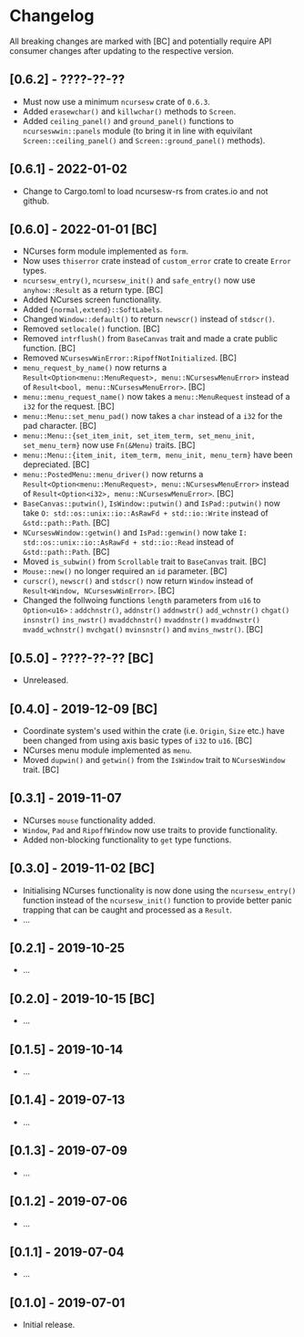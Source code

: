 # Changelog

All breaking changes are marked with [BC] and potentially require API consumer changes after updating to the respective version.

## [0.6.2] - ????-??-??
- Must now use a minimum `ncursesw` crate of `0.6.3`.
- Added `erasewchar()` and `killwchar()` methods to `Screen`.
- Added `ceiling_panel()` and `ground_panel()` functions to `ncurseswwin::panels` module (to bring it in line with equivilant `Screen::ceiling_panel()` and `Screen::ground_panel()` methods).

## [0.6.1] - 2022-01-02
- Change to Cargo.toml to load ncursesw-rs from crates.io and not github.

## [0.6.0] - 2022-01-01 [BC]
- NCurses form module implemented as `form`.
- Now uses `thiserror` crate instead of `custom_error` crate to create `Error` types.
- `ncursesw_entry()`, `ncursesw_init()` and `safe_entry()` now use `anyhow::Result` as a return type. [BC]
- Added NCurses screen functionality.
- Added `{normal,extend}::SoftLabels`.
- Changed `Window::default()` to return `newscr()` instead of `stdscr()`.
- Removed `setlocale()` function. [BC]
- Removed `intrflush()` from `BaseCanvas` trait and made a crate public function. [BC]
- Removed `NCurseswWinError::RipoffNotInitialized`. [BC]
- `menu_request_by_name()` now returns a `Result<Option<menu::MenuRequest>, menu::NCurseswMenuError>` instead of `Result<bool, menu::NCurseswMenuError>`. [BC]
- `menu::menu_request_name()` now takes a `menu::MenuRequest` instead of a `i32` for the request. [BC]
- `menu::Menu::set_menu_pad()` now takes a `char` instead of a `i32` for the pad character. [BC]
- `menu::Menu::{set_item_init, set_item_term, set_menu_init, set_menu_term}` now use `Fn(&Menu)` traits. [BC]
- `menu::Menu::{item_init, item_term, menu_init, menu_term}` have been depreciated. [BC]
- `menu::PostedMenu::menu_driver()` now returns a `Result<Option<menu::MenuRequest>, menu::NCurseswMenuError>` instead of `Result<Option<i32>, menu::NCurseswMenuError>`. [BC]
- `BaseCanvas::putwin()`, `IsWindow::putwin()` and `IsPad::putwin()` now take `O: std::os::unix::io::AsRawFd + std::io::Write` instead of `&std::path::Path`. [BC]
- `NCurseswWindow::getwin()` and `IsPad::genwin()` now take `I: std::os::unix::io::AsRawFd + std::io::Read` instead of `&std::path::Path`. [BC]
- Moved `is_subwin()` from `Scrollable` trait to `BaseCanvas` trait. [BC]
- `Mouse::new()` no longer required an `id` parameter. [BC]
- `curscr()`, `newscr()` and `stdscr()` now return `Window` instead of `Result<Window, NCurseswWinError>`. [BC]
- Changed the follwoing functions `length` parameters from `u16` to `Option<u16>` : `addchnstr()`, `addnstr()` `addnwstr()` `add_wchnstr()` `chgat()` `insnstr()` `ins_nwstr()` `mvaddchnstr()` `mvaddnstr()` `mvaddnwstr()` `mvadd_wchnstr()` `mvchgat()` `mvinsnstr()` and `mvins_nwstr()`. [BC]

## [0.5.0] - ????-??-?? [BC]
- Unreleased.

## [0.4.0] - 2019-12-09 [BC]
- Coordinate system's used within the crate (i.e. `Origin`, `Size` etc.) have been changed from using axis basic types of `i32` to `u16`. [BC]
- NCurses menu module implemented as `menu`.
- Moved `dupwin()` and `getwin()` from the `IsWindow` trait to `NCursesWindow` trait. [BC]

## [0.3.1] - 2019-11-07
- NCurses `mouse` functionality added.
- `Window`, `Pad` and `RipoffWindow` now use traits to provide functionality.
- Added non-blocking functionality to `get` type functions.

## [0.3.0] - 2019-11-02 [BC]
- Initialising NCurses functionality is now done using the `ncursesw_entry()` function instead of the `ncursesw_init()` function to provide better panic trapping that can be caught and processed as a `Result`.
- ...

## [0.2.1] - 2019-10-25
- ...

## [0.2.0] - 2019-10-15 [BC]
- ...

## [0.1.5] - 2019-10-14
- ...

## [0.1.4] - 2019-07-13
- ...

## [0.1.3] - 2019-07-09
- ...

## [0.1.2] - 2019-07-06
- ...

## [0.1.1] - 2019-07-04
- ...

## [0.1.0] - 2019-07-01
- Initial release.
